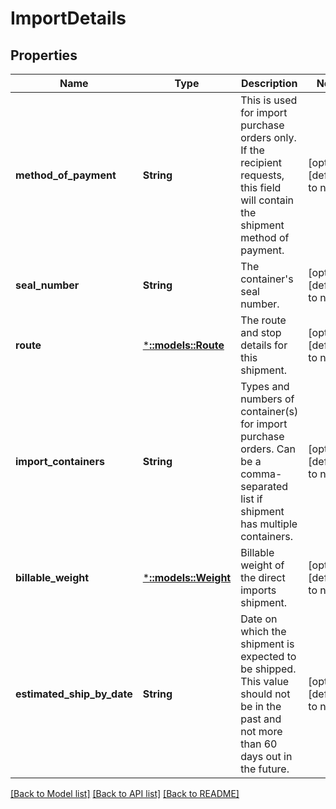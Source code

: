 # ImportDetails

## Properties
Name | Type | Description | Notes
------------ | ------------- | ------------- | -------------
**method_of_payment** | **String** | This is used for import purchase orders only. If the recipient requests, this field will contain the shipment method of payment. | [optional] [default to null]
**seal_number** | **String** | The container&#39;s seal number. | [optional] [default to null]
**route** | [***::models::Route**](Route.md) | The route and stop details for this shipment. | [optional] [default to null]
**import_containers** | **String** | Types and numbers of container(s) for import purchase orders. Can be a comma-separated list if shipment has multiple containers. | [optional] [default to null]
**billable_weight** | [***::models::Weight**](Weight.md) | Billable weight of the direct imports shipment. | [optional] [default to null]
**estimated_ship_by_date** | **String** | Date on which the shipment is expected to be shipped. This value should not be in the past and not more than 60 days out in the future. | [optional] [default to null]

[[Back to Model list]](../README.md#documentation-for-models) [[Back to API list]](../README.md#documentation-for-api-endpoints) [[Back to README]](../README.md)



